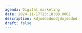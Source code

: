 ```yaml
---
agenda: Digital marketing
date: 2024-11-17T23:18:00.000Z
description: kdjoddodoodjdojdodod
draft: false
---
```

